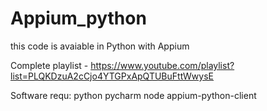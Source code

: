 # Appium_python

this code is avaiable in Python with Appium 

Complete playlist - https://www.youtube.com/playlist?list=PLQKDzuA2cCjo4YTGPxApQTUBuFttWwysE

Software requ:
python
pycharm
node
appium-python-client

